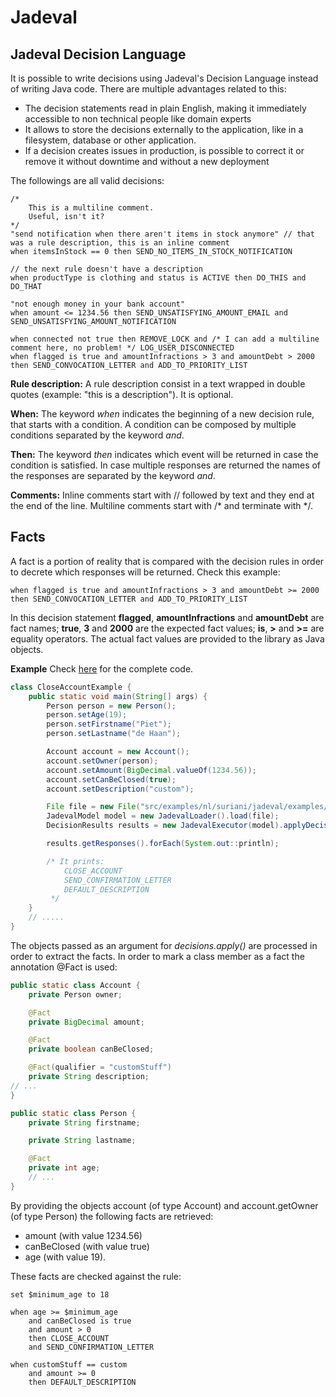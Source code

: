 # Jadeval

## Jadeval Decision Language

It is possible to write decisions using Jadeval's Decision Language instead of writing Java code.
There are multiple advantages related to this:
- The decision statements read in plain English, making it immediately accessible to non technical people like domain experts
- It allows to store the decisions externally to the application, like in a filesystem, database or other application.
- If a decision creates issues in production, is possible to correct it or remove it without downtime and without a new deployment

The followings are all valid decisions:
~~~~
/*
    This is a multiline comment.
    Useful, isn't it?
*/
"send notification when there aren't items in stock anymore" // that was a rule description, this is an inline comment
when itemsInStock == 0 then SEND_NO_ITEMS_IN_STOCK_NOTIFICATION

// the next rule doesn't have a description
when productType is clothing and status is ACTIVE then DO_THIS and DO_THAT

"not enough money in your bank account"
when amount <= 1234.56 then SEND_UNSATISFYING_AMOUNT_EMAIL and SEND_UNSATISFYING_AMOUNT_NOTIFICATION

when connected not true then REMOVE_LOCK and /* I can add a multiline comment here, no problem! */ LOG_USER_DISCONNECTED
when flagged is true and amountInfractions > 3 and amountDebt > 2000 then SEND_CONVOCATION_LETTER and ADD_TO_PRIORITY_LIST
~~~~

**Rule description:**
A rule description consist in a text wrapped in double quotes (example: "this is a description"). It is optional.

**When:**
The keyword *when* indicates the beginning of a new decision rule, that starts with a condition. A condition can be composed
by multiple conditions separated by the keyword *and*.

**Then:**
The keyword *then* indicates which event will be returned in case the condition is satisfied. In case multiple
responses are returned the names of the responses are separated by the keyword *and*.

**Comments:**
Inline comments start with // followed by text and they end at the end of the line.
Multiline comments start with /* and terminate with */.

## Facts
A fact is a portion of reality that is compared with the decision rules in order to decrete
which responses will be returned. Check this example:
~~~~
when flagged is true and amountInfractions > 3 and amountDebt >= 2000 then SEND_CONVOCATION_LETTER and ADD_TO_PRIORITY_LIST
~~~~
In this decision statement **flagged**, **amountInfractions** and **amountDebt** are fact names; **true**, **3** and **2000** are the expected fact values;
 **is**, **>** and **>=** are equality operators.
The actual fact values are provided to the library as Java objects.

**Example**
Check [here](src/examples/nl/suriani/jadeval/examples/decision/jdl/) for the complete code.

````java
class CloseAccountExample {
    public static void main(String[] args) {
        Person person = new Person();
        person.setAge(19);
        person.setFirstname("Piet");
        person.setLastname("de Haan");

        Account account = new Account();
        account.setOwner(person);
        account.setAmount(BigDecimal.valueOf(1234.56));
        account.setCanBeClosed(true);
        account.setDescription("custom");

        File file = new File("src/examples/nl/suriani/jadeval/examples/decision/jdl/close_account.jdl");
        JadevalModel model = new JadevalLoader().load(file);
        DecisionResults results = new JadevalExecutor(model).applyDecisions(person, account);

        results.getResponses().forEach(System.out::println);

        /* It prints:
            CLOSE_ACCOUNT
            SEND_CONFIRMATION_LETTER
            DEFAULT_DESCRIPTION
         */
    }
    // .....
}
````

The objects passed as an argument for _decisions.apply()_ are processed in order to extract the facts.
In order to mark a class member as a fact the annotation @Fact is used:
````java
public static class Account {
    private Person owner;

    @Fact
    private BigDecimal amount;

    @Fact
    private boolean canBeClosed;

    @Fact(qualifier = "customStuff")
    private String description;
// ...
}
````


````java
public static class Person {
    private String firstname;

    private String lastname;

    @Fact
    private int age;
    // ...
}
````

By providing the objects account (of type Account) and account.getOwner (of type Person) the following
facts are retrieved:
- amount (with value 1234.56)
- canBeClosed (with value true)
- age (with value 19).

These facts are checked against the rule:
~~~~
set $minimum_age to 18

when age >= $minimum_age
    and canBeClosed is true
    and amount > 0
    then CLOSE_ACCOUNT
    and SEND_CONFIRMATION_LETTER

when customStuff == custom
    and amount >= 0
    then DEFAULT_DESCRIPTION
~~~~
